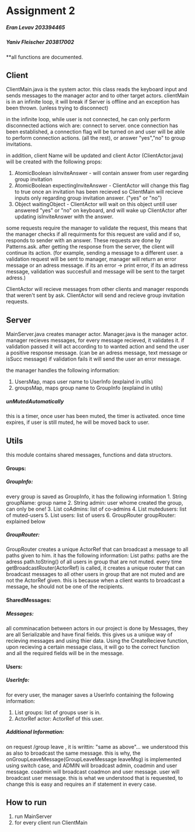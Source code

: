 Assignment 2
=========================

##### Eran Levav 203394465
##### Yaniv Fleischer 203817002


**all functions are documented.

## Client
ClientMain.java is the system actor.
this class reads the keyboard input and sends messages to the manager actor and to other 
target actors.
clientMain is in an infinite loop, it will break if Server is offline and an exception has been thrown. 
(unless trying to disconnect)

in the infinite loop, while user is not connected, he can only perform disconnected actions wich are:
connect to server.
once connection has been established, a connection flag will be turned on and user will be able to perform connection actions. (all the rest), or answer "yes","no" to group invitations.

in addition, client Name will be updated and client Actor (ClientActor.java) will be created with the following props:
1. AtomicBoolean isInviteAnswer - will contain answer from user regarding group invitation
2. AtomicBoolean expectingInviteAnswer - ClientActor will change this flag to true once an invitation has been recieved so ClientMain will recieve inputs only regarding group invitation answer. ("yes" or "no")
3. Object waitingObject - ClientActor will wait on this object untill user answered "yes" or "no" on keyboard, and will wake up ClientActor after updating isInviteAnswer with  the answer.

some requests require the manager to validate the request,
this means that the manager checks if all requirments for this request are valid and if so, 
responds to sender with an answer.
These requests are done by Patterns.ask. after getting the response from the server, 
the client will continue its action.
(for example, sending a message to a different user. a validation request will be sent to manager, manager will return an error message or an adress message. if its an error -> print error, if its an adrress message, validation was succesfull and message will be sent to the target adress.)

ClientActor will recieve messages from other clients and manager responds that weren't sent by ask.
ClientActor will send and recieve group invitation requests.


## Server
MainServer.java creates manager actor.
Manager.java is the manager actor.
manager recieves messages, for every message recieved, it validates it.
if validation passed it will act according to to wanted action and send the user a positive response message. (can be an adress message, text message or isSucc message)
if validation fails it will send the user an error message.

the manager handles the following information:
1. UsersMap, maps user name to UserInfo (explaind in utils)
2. groupsMap, maps group name to GroupInfo (explaind in utils)

##### unMutedAutomatically
this is a timer, once user has been muted, the timer is activated.
once time expires, if user is still muted, he will be moved back to user.

## Utils
this module contains shared messages, functions and data structors.
#### Groups: 
##### GroupInfo: 
every group is saved as GroupInfo, it has the following information
    1. String groupName: group name
    2. String admin: user whome created the group, can only be one!
    3. List<String> coAdmins: list of co-admins
    4. List<String> mutedusers: list of muted-users
    5. List<String> users: list of users
    6. GroupRouter groupRouter: explained below
  
##### GroupRouter:
GroupRouter creates a unique ActorRef that can broadcast a message to all paths given to him.
it has the following information:
List<String> paths: paths are the adress path.toString() of all users in group that are not muted.
every time getBroadcastRouter(ActorRef) is called, it creates a  unique router that can broadcast messages to all other users in group that are not muted and are not the ActorRef given.
this is because when a client wants to broadcast a message, he should not be one of the recipients.
  
  
#### SharedMessages:
##### Messages:
all comminacation between actors in our project is done by Messages,
they are all Serializable and have final fields. this gives us a unique way of recieving messages and using thier data.
Using the CreateRecieve function, upon recieving a certain message class, it will go to the correct function and all the required fields will be in the message.

#### Users:
##### UserInfo:
for every user, the manager saves a UserInfo containing the following information:
1.  List<String> groups: list of groups user is in.
2.  ActorRef actor: ActorRef of this user.

##### Additional Information:
 on request /group leave <groupname>, it is writtin: "same as above"...
we understood this as also to broadcast the same message.
this is why, the onGroupLeaveMessage(GroupLeaveMessage leaveMsg) is implemented using switch case, and ADMIN will broadcast admin, coadmin and user message. coadmin will broadcast coadmon and user message. user will broadcast user message.
this is what we understood that is requested, to change this is easy and requires an if statement in every case.

## How to run

1. run MainServer
2. for every client run ClientMain


